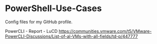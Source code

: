 # PowerShell-Use-Cases
Config files for my GitHub profile.

PowerCLI - Report - LuCD
https://communities.vmware.com/t5/VMware-PowerCLI-Discussions/List-of-al-VMs-with-all-fields/td-p/447777
